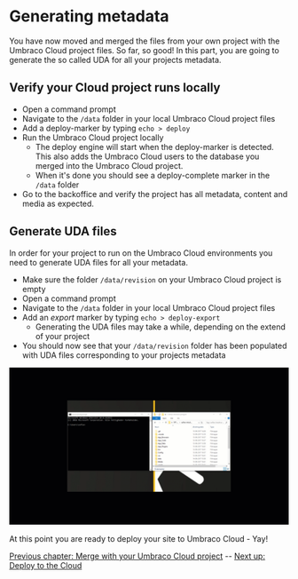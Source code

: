 # Generating metadata

You have now moved and merged the files from your own project with the Umbraco Cloud project files. So far, so good! In this part, you are going to generate the so called UDA for all your projects metadata.

## Verify your Cloud project runs locally
* Open a command prompt
* Navigate to the `/data` folder in your local Umbraco Cloud project files
* Add a deploy-marker by typing `echo > deploy`
* Run the Umbraco Cloud project locally
    * The deploy engine will start when the deploy-marker is detected. This also adds the Umbraco Cloud users to the database you merged into the Umbraco Cloud project.
    * When it's done you should see a deploy-complete marker in the `/data` folder
* Go to the backoffice and verify the project has all metadata, content and media as expected.

## Generate UDA files
In order for your project to run on the Umbraco Cloud environments you need to generate UDA files for all your metadata.
* Make sure the folder `/data/revision` on your Umbraco Cloud project is empty
* Open a command prompt
* Navigate to the `/data` folder in your local Umbraco Cloud project files
* Add an *export* marker by typing `echo > deploy-export`
    * Generating the UDA files may take a while, depending on the extend of your project
* You should now see that your `/data/revision` folder has been populated with UDA files corresponding to your projects metadata

![Run echo > deploy-export](images/deployexport.gif)

At this point you are ready to deploy your site to Umbraco Cloud - Yay!

[Previous chapter: Merge with your Umbraco Cloud project](part-2.md) -- [Next up: Deploy to the Cloud](part-4.md)